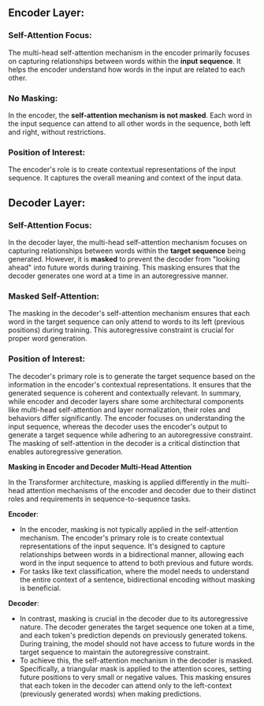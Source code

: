 ## Encoder Layer:

### Self-Attention Focus:
The multi-head self-attention mechanism in the encoder primarily focuses on capturing relationships between words within the **input sequence**. It helps the encoder understand how words in the input are related to each other.
### No Masking:

In the encoder, the **self-attention mechanism is not masked**. Each word in the input sequence can attend to all other words in the sequence, both left and right, without restrictions.
### Position of Interest:

The encoder's role is to create contextual representations of the input sequence. It captures the overall meaning and context of the input data.
## Decoder Layer:

### Self-Attention Focus:

In the decoder layer, the multi-head self-attention mechanism focuses on capturing relationships between words within the **target sequence** being generated. However, it is **masked** to prevent the decoder from "looking ahead" into future words during training. This masking ensures that the decoder generates one word at a time in an autoregressive manner.
### Masked Self-Attention:

The masking in the decoder's self-attention mechanism ensures that each word in the target sequence can only attend to words to its left (previous positions) during training. This autoregressive constraint is crucial for proper word generation.
### Position of Interest:

The decoder's primary role is to generate the target sequence based on the information in the encoder's contextual representations. It ensures that the generated sequence is coherent and contextually relevant.
In summary, while encoder and decoder layers share some architectural components like multi-head self-attention and layer normalization, their roles and behaviors differ significantly. The encoder focuses on understanding the input sequence, whereas the decoder uses the encoder's output to generate a target sequence while adhering to an autoregressive constraint. The masking of self-attention in the decoder is a critical distinction that enables autoregressive generation.


**Masking in Encoder and Decoder Multi-Head Attention**

In the Transformer architecture, masking is applied differently in the multi-head attention mechanisms of the encoder and decoder due to their distinct roles and requirements in sequence-to-sequence tasks.

**Encoder**:

- In the encoder, masking is not typically applied in the self-attention mechanism. The encoder's primary role is to create contextual representations of the input sequence. It's designed to capture relationships between words in a bidirectional manner, allowing each word in the input sequence to attend to both previous and future words.
- For tasks like text classification, where the model needs to understand the entire context of a sentence, bidirectional encoding without masking is beneficial.

**Decoder**:

- In contrast, masking is crucial in the decoder due to its autoregressive nature. The decoder generates the target sequence one token at a time, and each token's prediction depends on previously generated tokens. During training, the model should not have access to future words in the target sequence to maintain the autoregressive constraint.
- To achieve this, the self-attention mechanism in the decoder is masked. Specifically, a triangular mask is applied to the attention scores, setting future positions to very small or negative values. This masking ensures that each token in the decoder can attend only to the left-context (previously generated words) when making predictions.



